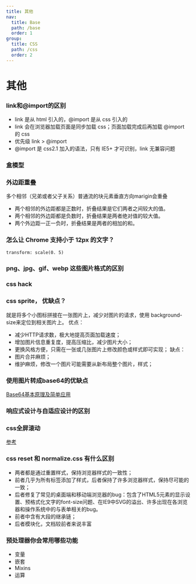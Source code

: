 ```yaml
---
title: 其他
nav:
  title: Base
  path: /base
  order: 1
group:
  title: CSS
  path: /css
  order: 2
---
```


# 其他

### link和@import的区别
- link 是从 html 引入的，@import 是从 css 引入的
- link 会在浏览器加载页面是同步加载 css；页面加载完成后再加载 @import 的 css
- 优先级 link > @import
- @import 是 css2.1 加入的语法，只有 IE5+ 才可识别，link 无兼容问题

### 盒模型

### 外边距重叠
多个相邻（兄弟或者父子关系）普通流的块元素垂直方向marigin会重叠
- 两个相邻的外边距都是正数时，折叠结果是它们两者之间较大的值。
- 两个相邻的外边距都是负数时，折叠结果是两者绝对值的较大值。
- 两个外边距一正一负时，折叠结果是两者的相加的和。

### 怎么让 Chrome 支持小于 12px 的文字？
`transform: scale(0. 5)`

### png、jpg、gif、webp 这些图片格式的区别

### css hack

### css sprite， 优缺点？
就是将多个小图标拼接在一张图片上，减少对图片的请求，使用 background-size来定位到相关图片上。
优点：
- 减少HTTP请求数，极大地提高页面加载速度； 
- 增加图片信息重复度，提高压缩比，减少图片大小； 
- 更换风格方便，只需在一张或几张图片上修改颜色或样式即可实现；
缺点： 
- 图片合并麻烦； 
- 维护麻烦，修改一个图片可能需要从新布局整个图片，样式；

### 使用图片转成base64的优缺点
[Base64基本原理及简单应用](https://segmentfault.com/a/1190000012654771)

### 响应式设计与自适应设计的区别

### css全屏滚动
[参考](https://github.com/haizlin/fe-interview/issues/182)


### css reset 和 normalize.css 有什么区别
- 两者都是通过重置样式，保持浏览器样式的一致性；
- 前者几乎为所有标签添加了样式，后者保持了许多浏览器样式，保持尽可能的一致；
- 后者修复了常见的桌面端和移动端浏览器的bug：包含了HTML5元素的显示设置、预格式化文字的font-size问题、在IE9中SVG的溢出、许多出现在各浏览器和操作系统中的与表单相关的bug。
- 前者中含有大段的继承链；
- 后者模块化，文档较前者来说丰富

### 预处理器你会常用哪些功能
- 变量
- 嵌套
- Mixins
- 运算

